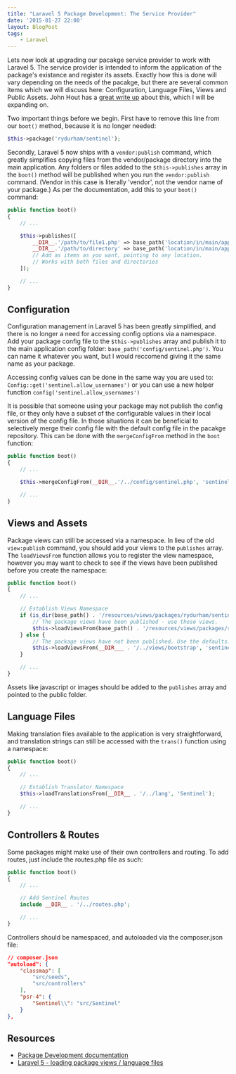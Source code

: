 ```yaml
---
title: "Laravel 5 Package Development: The Service Provider"
date: '2015-01-27 22:00'
layout: BlogPost
tags:
    - Laravel
---
```


Lets now look at upgrading our pacakge service provider to work with Laravel 5.   The service provider is intended to inform the application of the package's existance and register its assets. Exactly how this is done will vary depending on the needs of the pacakge, but there are several common items which we will discuss here: Configuration, Language Files, Views and Public Assets.   <!-- more -->John Hout has a [great write up](http://woodmarks.nl/laravel-5-loading-package-views-language-files/) about this, which I will be expanding on.

Two important things before we begin. First have to remove this line from our ```boot()``` method, because it is no longer needed:

```php
$this->package('rydurham/sentinel');
```
Secondly, Laravel 5 now ships with a ```vendor:publish``` command, which greatly simplifies copying files from the vendor/package directory into the main application.  Any folders or files added to the ```$this->publishes``` array in the ```boot()``` method will be published when you run the ```vendor:publish``` command.  (Vendor in this case is literally 'vendor', not the vendor name of your package.) As per the documentation, add this to your ```boot()``` command:

```php
public function boot()
{
    // ...

    $this->publishes([
        __DIR__.'/path/to/file1.php' => base_path('location/in/main/application/file1.php'),
        __DIR__.'/path/to/directory' => base_path('location/in/main/application/directory'),
        // Add as items as you want, pointing to any location.
        // Works with both files and directories
    ]);

    // ...
}
```

## Configuration
Configuration management in Laravel 5 has been greatly simplified, and there is no longer a need for accessing config options via a namespace. Add your package config file to the ```$this->publishes``` array and publish it to the main application config folder: ```base_path('config/sentinel.php')```.  You can name it whatever you want, but I would reccomend giving it the same name as your package.

Accessing config values can be done in the same way you are used to: ```Config::get('sentinel.allow_usernames')``` or you can use a new helper function ```config('sentinel.allow_usernames')```

It is possible that someone using your package may not publish the config file, or they only have a subset of the configurable values in their local version of the config file.  In those situations it can be beneficial to selectively merge their config file with the default config file in the pacakge repository.  This can be done with the ```mergeConfigFrom``` method in the ```boot``` function:

```php
public function boot()
{
    // ...

    $this->mergeConfigFrom(__DIR__.'/../config/sentinel.php', 'sentinel');

    // ...
}
```

## Views and Assets
Package views can still be accessed via a namespace.  In lieu of the old ```view:publish``` command, you should add your views to the ```publishes``` array.  The ```loadViewsFrom``` function allows you to register the view namespace, however you may want to check to see if the views have been published before you create the namespace:

```php
public function boot()
{
    // ...

    // Establish Views Namespace
    if (is_dir(base_path() . '/resources/views/packages/rydurham/sentinel')) {
        // The package views have been published - use those views.
        $this->loadViewsFrom(base_path() . '/resources/views/packages/rydurham/sentinel', 'Sentinel');
    } else {
        // The package views have not been published. Use the defaults.
        $this->loadViewsFrom(__DIR___ . '/../views/bootstrap', 'sentinel');
    }

    // ...
}
```
Assets like javascript or images should be added to the ```publishes``` array and pointed to the public folder.

## Language Files

Making translation files available to the application is very straightforward, and translation strings can still be accessed with the ```trans()``` function using a namespace:

```php
public function boot()
{
    // ...

    // Establish Translator Namespace
    $this->loadTranslationsFrom(__DIR__ . '/../lang', 'Sentinel');

    // ...
}
```

## Controllers & Routes
Some packages might make use of their own controllers and routing.  To add routes, just include the routes.php file as such:

```php
public function boot()
{
    // ...

    // Add Sentinel Routes
    include __DIR__ . '/../routes.php';

    // ...
}
```

Controllers should be namespaced, and autoloaded via the composer.json file:

```json
// composer.json
"autoload": {
    "classmap": [
        "src/seeds",
        "src/controllers"
    ],
    "psr-4": {
        "Sentinel\\": "src/Sentinel"
    }
},
```

## Resources
- [Package Development documentation](http://laravel.com/docs/master/packages)
- [Laravel 5 - loading package views / language files](http://woodmarks.nl/laravel-5-loading-package-views-language-files/)
